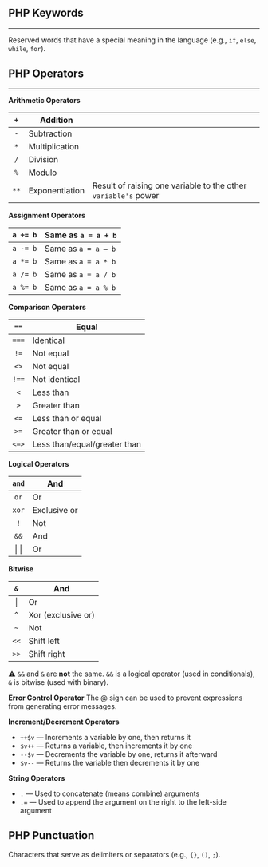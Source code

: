 ## PHP Keywords
---
Reserved words that have a special meaning in the language (e.g., `if`, `else`, `while`, `for`).

## PHP Operators
---

**Arithmetic Operators**

| `+`  | Addition       |                                                                |
| :--: | -------------- | -------------------------------------------------------------- |
| `-`  | Subtraction    |                                                                |
| `*`  | Multiplication |                                                                |
| `/`  | Division       |                                                                |
| `%`  | Modulo         |                                                                |
| `**` | Exponentiation | Result of raising one variable to the other `variable's` power |

**Assignment Operators**

| `a += b` | Same as `a = a + b` |
| -------- | ------------------- |
| `a -= b` | Same as `a = a – b` |
| `a *= b` | Same as `a = a * b` |
| `a /= b` | Same as `a = a / b` |
| `a %= b` | Same as `a = a % b` |

**Comparison Operators**

| `==`  | Equal                        |
| :---: | ---------------------------- |
| `===` | Identical                    |
| `!=`  | Not equal                    |
| `<>`  | Not equal                    |
| `!==` | Not identical                |
|  `<`  | Less than                    |
|  `>`  | Greater than                 |
| `<=`  | Less than or equal           |
| `>=`  | Greater than or equal        |
| `<=>` | Less than/equal/greater than |

**Logical Operators**

| `and` | And          |
| :---: | ------------ |
| `or`  | Or           |
| `xor` | Exclusive or |
|  `!`  | Not          |
| `&&`  | And          |
| \| \| | Or           |

**Bitwise** 

| `&`  | And                |
| :--: | ------------------ |
|  \|  | Or                 |
| `^`  | Xor (exclusive or) |
| `~`  | Not                |
| `<<` | Shift left         |
| `>>` | Shift right        |

⚠️ `&&` and `&` are **not** the same. `&&` is a logical operator (used in conditionals), `&` is bitwise (used with binary).

**Error Control Operator**
The @ sign can be used to prevent expressions from generating error messages.

**Increment/Decrement Operators**
- `++$v` — Increments a variable by one, then returns it
- `$v++` — Returns a variable, then increments it by one
- `--$v` — Decrements the variable by one, returns it afterward
- `$v--` — Returns the variable then decrements it by one

**String Operators**
- `.` — Used to concatenate (means combine) arguments
- `.=` — Used to append the argument on the right to the left-side argument

## PHP Punctuation
Characters that serve as delimiters or separators (e.g., `{}`, `()`, `;`).
